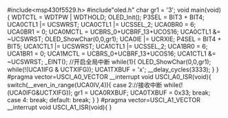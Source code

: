 #include<msp430f5529.h>
#include"oled.h"
char gr1 = '3';
void main(void) {
    WDTCTL = WDTPW | WDTHOLD;
    OLED_Init();
    P3SEL = BIT3 + BIT4;
	UCA0CTL1 |= UCSWRST;
	UCA0CTL1 |= UCSSEL_2;
	UCA0BR0 = 6;
	UCA0BR1 = 0;
	UCA0MCTL = UCBRS_0+UCBRF_13+UCOS16;
	UCA0CTL1 &= ~UCSWRST;
	OLED_ShowChar(0,0,gr1);
	UCA0IE |= UCRXIE;
    P4SEL = BIT4 + BIT5;
	UCA1CTL1 |= UCSWRST;
	UCA1CTL1 |= UCSSEL_2;
	UCA1BR0 = 6;
	UCA1BR1 = 0;
	UCA1MCTL = UCBRS_0+UCBRF_13+UCOS16;
	UCA1CTL1 &= ~UCSWRST;
	_EINT();		//开启全局中断
	while(1){
		OLED_ShowChar(0,0,gr1);
		while(!(UCA1IFG & UCTXIFG));
		UCA1TXBUF = 'x';
		__delay_cycles(3333);
	}
}
#pragma vector=USCI_A0_VECTOR
__interrupt void USCI_A0_ISR(void){
	switch(__even_in_range(UCA0IV,4)){
	case 2://接收中断
		while(!(UCA0IFG&UCTXIFG));
		gr1 = UCA0RXBUF;
		UCA0TXBUF = 0x33;
		break;
	case 4:
		break;
	default:
		break;
	}
}
#pragma vector=USCI_A1_VECTOR
__interrupt void USCI_A1_ISR(void){
}

